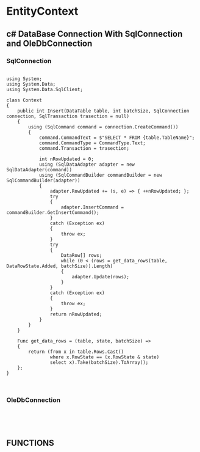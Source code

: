 # EntityContext

## c# DataBase Connection With SqlConnection and OleDbConnection 

### SqlConnection
<pre>
<code>
using System;
using System.Data;
using System.Data.SqlClient;

class Context
{
    public int Insert(DataTable table, int batchSize, SqlConnection connection, SqlTransaction trasection = null)
    {
        using (SqlCommand command = connection.CreateCommand())
        {
            command.CommandText = $"SELECT * FROM {table.TableName}";
            command.CommandType = CommandType.Text;
            command.Transaction = trasection;

            int nRowUpdated = 0;
            using (SqlDataAdapter adapter = new SqlDataAdapter(command))
            using (SqlCommandBuilder commandBuilder = new SqlCommandBuilder(adapter))
            {
                adapter.RowUpdated += (s, e) => { ++nRowUpdated; };
                try
                {
                    adapter.InsertCommand = commandBuilder.GetInsertCommand();
                }
                catch (Exception ex)
                {
                    throw ex;
                }
                try
                {
                    DataRow[] rows;
                    while (0 < (rows = get_data_rows(table, DataRowState.Added, batchSize)).Length)
                    {
                        adapter.Update(rows);
                    }
                }
                catch (Exception ex)
                {
                    throw ex;
                }
                return nRowUpdated;
            }
        }
    }
    
    Func<DataTable, DataRowState, int, DataRow[]> get_data_rows = (table, state, batchSize) =>
    {
        return (from x in table.Rows.Cast<DataRow>()
                where x.RowState == (x.RowState & state)
                select x).Take(batchSize).ToArray();
    };
}

</code>
</pre>
### OleDbConnection
<pre>
<code>

</code>
</pre>
## FUNCTIONS
